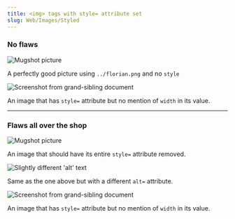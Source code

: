 ```yaml
---
title: <img> tags with style= attribute set
slug: Web/Images/Styled
---
```

### No flaws

![Mugshot picture](../florian.png)

<figcaption>A perfectly good picture using <code>../florian.png</code> and no <code>style</code></figcaption>

![Screenshot from grand-sibling document](../../foo/screenshot.png)

<figcaption>An image that has <code>style=</code> attribute but no mention of
<code>width</code> in its value.</figcaption>

---

### Flaws all over the shop

![Mugshot picture](../florian.png)

<figcaption>An image that should have its entire <code>style=</code> attribute removed.</figcaption>

![Slightly different 'alt' text](../florian.png)

<figcaption>Same as the one above but with a different <code>alt=</code> attribute.</figcaption>

![Screenshot from grand-sibling document](../../foo/screenshot.png)

<figcaption>An image that has <code>style=</code> attribute but no mention of
<code>width</code> in its value.</figcaption>
